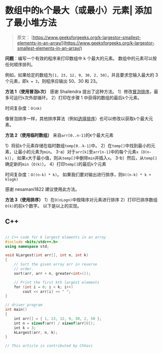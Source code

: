 # 数组中的`k`个最大（或最小）元素| 添加了最小堆方法

> 原文： [https://www.geeksforgeeks.org/k-largestor-smallest-elements-in-an-array/](https://www.geeksforgeeks.org/k-largestor-smallest-elements-in-an-array/)

**问题**：编写一个有效的程序来打印数组中 k 个最大的元素。 数组中的元素可以按任何顺序排列。

例如，如果给定的数组为`[1, 23, 12, 9, 30, 2, 50]`，并且要求您输入最大的 3 个元素，即`k = 3`，则程序应输出 50、30 和 23。



 **方法 1（使用冒泡`k`次）**
感谢 Shailendra 提出了这种方法。
1）修改[冒泡排序](https://www.geeksforgeeks.org/bubble-sort/)，最多可运行`k`次外部循环。
2）打印在步骤 1 中获得的数组的最后`k`个元素。

时间复杂度：`O(nk)`

像冒泡排序一样，其他排序算法（例如[选择排序](http://en.wikipedia.org/wiki/Selection_sort)）也可以修改以获取`k`个最大元素。

**方法 2（使用临时数组）**
来自`arr[0..n-1]`的`K`个最大元素

1）将前`k`个元素存储在临时数组`temp[0..k-1]`中。
2）在`temp[]`中找到最小的元素，让最小的元素为`min`。
3-a）对于`arr[k]`至`arr[n-1]`中的每个元素`x`（`O(n-k)`），
如果`x`大于最小值，则从`temp[]`中删除`min`并插入`x`。
3-b）然后，从`temp[]`确定新的`min`（`O(k)`）。
4）打印`temp[]`的最后`k`个元素

时间复杂度：`O((n-k) * k)`。 如果我们要对输出进行排序，则`O((n-k) * k + klogk)`

感谢 nesamani1822 建议使用此方法。

**方法 3（使用排序）**
1）在`O(nLogn)`中按降序对元素进行排序
2）打印已排序数组`O(k)`的前`k`个数字。
以下是以上的实现。

## C++ 

```cpp

// C++ code for k largest elements in an array 
#include <bits/stdc++.h> 
using namespace std; 

void kLargest(int arr[], int n, int k) 
{ 
    // Sort the given array arr in reverse 
    // order. 
    sort(arr, arr + n, greater<int>()); 

    // Print the first kth largest elements 
    for (int i = 0; i < k; i++) 
        cout << arr[i] << " "; 
} 

// driver program 
int main() 
{ 
    int arr[] = { 1, 23, 12, 9, 30, 2, 50 }; 
    int n = sizeof(arr) / sizeof(arr[0]); 
    int k = 3; 
    kLargest(arr, n, k); 
} 

// This article is contributed by Chhavi 

```
